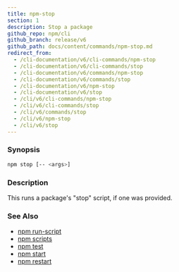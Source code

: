 ```yaml
---
title: npm-stop
section: 1
description: Stop a package
github_repo: npm/cli
github_branch: release/v6
github_path: docs/content/commands/npm-stop.md
redirect_from:
  - /cli-documentation/v6/cli-commands/npm-stop
  - /cli-documentation/v6/cli-commands/stop
  - /cli-documentation/v6/commands/npm-stop
  - /cli-documentation/v6/commands/stop
  - /cli-documentation/v6/npm-stop
  - /cli-documentation/v6/stop
  - /cli/v6/cli-commands/npm-stop
  - /cli/v6/cli-commands/stop
  - /cli/v6/commands/stop
  - /cli/v6/npm-stop
  - /cli/v6/stop
---
```


### Synopsis

```bash
npm stop [-- <args>]
```

### Description

This runs a package's "stop" script, if one was provided.

### See Also

* [npm run-script](/cli/v6/commands/npm-run-script)
* [npm scripts](/cli/v6/using-npm/scripts)
* [npm test](/cli/v6/commands/npm-test)
* [npm start](/cli/v6/commands/npm-start)
* [npm restart](/cli/v6/commands/npm-restart)
